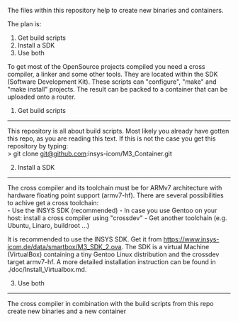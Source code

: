The files within this repository help to create new binaries and containers.

The plan is:

1. Get build scripts
2. Install a SDK
3. Use both


To get most of the OpenSource projects compiled you need a cross compiler, a linker and some other tools. They are located within the SDK (Software Development Kit). These scripts can "configure", "make" and "make install" projects. The result can be packed to a container that can be uploaded onto a router.


1) Get build scripts
--------------------
This repository is all about build scripts. Most likely you already have gotten this repo, as you are reading this text. If this is not the case you get this repository by typing:  
    > git clone git@github.com:insys-icom/M3_Container.git


2) Install a SDK
----------------
The cross compiler and its toolchain must be for ARMv7 architecture with hardware floating point support (armv7-hf).
There are several possibilities to achive get a cross toolchain:  
    - Use the INSYS SDK (recommended)
    - In case you use Gentoo on your host: install a cross compiler using "crossdev"
    - Get another toolchain (e.g. Ubuntu, Linaro, buildroot ...)

It is recommended to use the INSYS SDK. Get it from https://www.insys-icom.de/data/smartbox/M3_SDK_2.ova. The SDK is a virtual Machine (VirtualBox) containing a tiny Gentoo Linux distribution and the crossdev target armv7-hf.
A more detailed installation instruction can be found in ./doc/Install_Virtualbox.md.


3) Use both
-----------
The cross compiler in combination with the build scripts from this repo create new binaries and a new container
